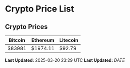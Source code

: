 # Crypto Price List

## Crypto Prices
| Bitcoin | Ethereum | Litecoin |
| ------- | -------- | -------- |
| $83981 | $1974.11 | $92.79 |
**Last Updated:** 2025-03-20 23:29 UTC
**Last Updated:** $DATE$

